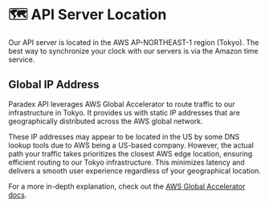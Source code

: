 # 🗺️ API Server Location

Our API server is located in the AWS AP-NORTHEAST-1 region (Tokyo). The best way to synchronize your clock with our servers is via the Amazon time service.

## Global IP Address

Paradex API leverages AWS Global Accelerator to route traffic to our infrastructure in Tokyo. It provides us with static IP addresses that are geographically distributed across the AWS global network.

These IP addresses may appear to be located in the US by some DNS lookup tools due to AWS being a US-based company. However, the actual path your traffic takes prioritizes the closest AWS edge location, ensuring efficient routing to our Tokyo infrastructure. This minimizes latency and delivers a smooth user experience regardless of your geographical location.

For a more in-depth explanation, check out the [AWS Global Accelerator docs](https://aws.amazon.com/global-accelerator/features/).
